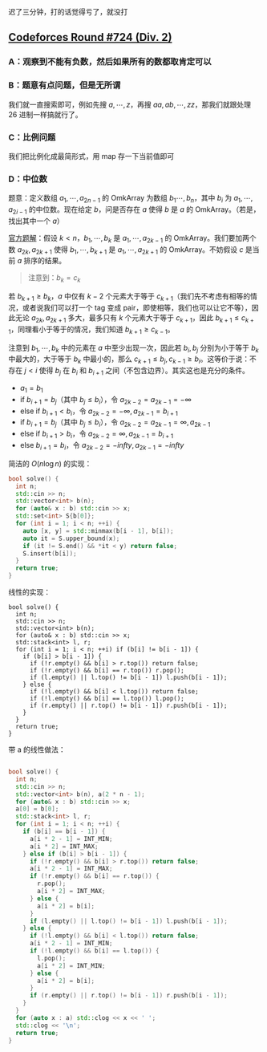 迟了三分钟，打的话觉得亏了，就没打

## [Codeforces Round #724 (Div. 2)](https://codeforces.com/contest/1536)

### A：观察到不能有负数，然后如果所有的数都取肯定可以

### B：题意有点问题，但是无所谓

我们就一直搜索即可，例如先搜 $a, \cdots, z$，再搜 $aa, ab, \cdots, zz$，那我们就跟处理 26 进制一样搞就行了。

### C：比例问题

我们把比例化成最简形式，用 map 存一下当前值即可

### D：中位数

题意：定义数组 $a_1, \cdots, a_{2n - 1}$ 的 OmkArray 为数组 $b_1 \cdots, b_n$，其中 $b_i$ 为 $a_1, \cdots, a_{2i - 1}$ 的中位数。现在给定 $b$，问是否存在 $a$ 使得 $b$ 是 $a$ 的 OmkArray。（若是，找出其中一个 $a$）

[官方题解](https://codeforces.com/blog/entry/91520)：假设 $k < n$，$b_1, \cdots, b_k$ 是 $a_1, \cdots, a_{2k - 1}$ 的 OmkArray。我们要加两个数 $a_{2k}, a_{2k + 1}$ 使得 $b_1, \cdots, b_{k + 1}$ 是 $a_1, \cdots, a_{2k + 1}$ 的 OmkArray。不妨假设 $c$ 是当前 $a$ 排序的结果。

> 注意到：$b_k = c_{k}$

若 $b_{k + 1} \geq b_k$，$a$ 中仅有 $k - 2$ 个元素大于等于 $c_{k + 1}$（我们先不考虑有相等的情况，或者说我们可以打一个 tag 变成 pair，即使相等，我们也可以让它不等），因此无论 $a_{2k}, a_{2k + 1}$ 多大，最多只有 $k$ 个元素大于等于 $c_{k + 1}$，因此 $b_{k + 1} \leq c_{k + 1}$，同理看小于等于的情况，我们知道 $b_{k + 1} \geq c_{k - 1}$。

注意到 $b_1, \cdots, b_k$ 中的元素在 $a$ 中至少出现一次，因此若 $b_i, b_j$ 分别为小于等于 $b_k$ 中最大的，大于等于 $b_k$ 中最小的，那么 $c_{k + 1} \leq b_j, c_{k - 1} \geq b_i$。这等价于说：不存在 $j < i$ 使得 $b_j$ 在 $b_i$ 和 $b_{i + 1}$ 之间（不包含边界）。其实这也是充分的条件。

- $a_1 = b_1$
- if $b_{i + 1} = b_j$（其中 $b_j \leq b_i$），令 $a_{2k - 2} = a_{2k - 1} = -\infty$
- else if $b_{i + 1} < b_i$，令 $a_{2k - 2} = -\infty, a_{2k - 1} = b_{i + 1}$
- if $b_{i + 1} = b_j$（其中 $b_j \leq b_i$），令 $a_{2k - 2} = a_{2k - 1} = \infty, a_{2k - 1}$
- else if $b_{i + 1} > b_i$，令 $a_{2k - 2} = \infty, a_{2k - 1} = b_{i + 1}$
- else $b_{i + 1} = b_i$，令 $a_{2k - 2} = -infty, a_{2k - 1} = -infty$

简洁的 $O(n \log n)$ 的实现：

``` C++
bool solve() {
  int n;
  std::cin >> n;
  std::vector<int> b(n);
  for (auto& x : b) std::cin >> x;
  std::set<int> S{b[0]};
  for (int i = 1; i < n; ++i) {
    auto [x, y] = std::minmax(b[i - 1], b[i]);
    auto it = S.upper_bound(x);
    if (it != S.end() && *it < y) return false;
    S.insert(b[i]);
  }
  return true;
}
```

线性的实现：

```
bool solve() {
  int n;
  std::cin >> n;
  std::vector<int> b(n);
  for (auto& x : b) std::cin >> x;
  std::stack<int> l, r;
  for (int i = 1; i < n; ++i) if (b[i] != b[i - 1]) {
    if (b[i] > b[i - 1]) {
      if (!r.empty() && b[i] > r.top()) return false;
      if (!r.empty() && b[i] == r.top()) r.pop();
      if (l.empty() || l.top() != b[i - 1]) l.push(b[i - 1]);
    } else {
      if (!l.empty() && b[i] < l.top()) return false;
      if (!l.empty() && b[i] == l.top()) l.pop();
      if (r.empty() || r.top() != b[i - 1]) r.push(b[i - 1]);
    }
  }
  return true;
}
```

带 a 的线性做法：

``` C++

bool solve() {
  int n;
  std::cin >> n;
  std::vector<int> b(n), a(2 * n - 1);
  for (auto& x : b) std::cin >> x;
  a[0] = b[0];
  std::stack<int> l, r;
  for (int i = 1; i < n; ++i) {
    if (b[i] == b[i - 1]) {
      a[i * 2 - 1] = INT_MIN;
      a[i * 2] = INT_MAX;
    } else if (b[i] > b[i - 1]) {
      if (!r.empty() && b[i] > r.top()) return false;
      a[i * 2 - 1] = INT_MAX;
      if (!r.empty() && b[i] == r.top()) {
        r.pop();
        a[i * 2] = INT_MAX;
      } else {
        a[i * 2] = b[i];
      }
      if (l.empty() || l.top() != b[i - 1]) l.push(b[i - 1]);
    } else {
      if (!l.empty() && b[i] < l.top()) return false;
      a[i * 2 - 1] = INT_MIN;
      if (!l.empty() && b[i] == l.top()) {
        l.pop();
        a[i * 2] = INT_MIN;
      } else {
        a[i * 2] = b[i];
      }
      if (r.empty() || r.top() != b[i - 1]) r.push(b[i - 1]);
    }
  }
  for (auto x : a) std::clog << x << ' ';
  std::clog << '\n';
  return true;
}
```
